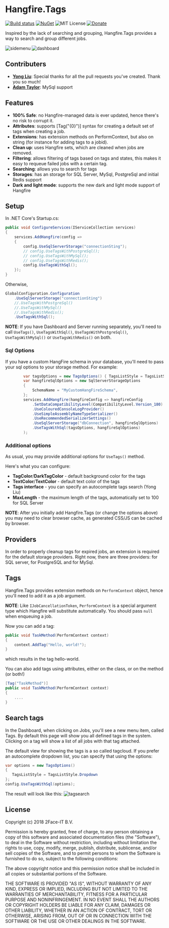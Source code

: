 # Hangfire.Tags

[![Build status](https://ci.appveyor.com/api/projects/status/hqrtav24894dtjcp/branch/master?svg=true)](https://ci.appveyor.com/project/faceit/hangfire-tags/branch/master)
[![NuGet](https://img.shields.io/nuget/v/FaceIT.Hangfire.Tags.svg)](https://www.nuget.org/packages/FaceIT.Hangfire.Tags/)
![MIT License](https://img.shields.io/badge/license-MIT-orange.svg)
[![Donate](https://img.shields.io/badge/Donate-PayPal-green.svg)](https://www.paypal.com/cgi-bin/webscr?cmd=_donations&business=HYKKSJL8B7XE4&currency_code=EUR&source=url)

Inspired by the lack of searching and grouping, Hangfire.Tags provides a way to search and group different jobs. 

![sidemenu](https://raw.githubusercontent.com/face-it/Hangfire.Tags/hangfire_182/Sidemenu-dark.png)
![dashboard](https://raw.githubusercontent.com/face-it/Hangfire.Tags/master/Dashboard.png)

## Contributers

- **[Yong Liu](https://github.com/yongliu-mdsol)**: Special thanks for all the pull requests you've created. Thank you so much!
- **[Adam Taylor](https://github.com/granicus422)**: MySql support

## Features

- **100% Safe**: no Hangfire-managed data is ever updated, hence there's no risk to corrupt it.
- **Attributes**: supports [Tag("{0}")] syntax for creating a default set of tags when creating a job.
- **Extensions**: has extension methods on PerformContext, but also on string (for instance for adding tags to a jobid).
- **Clean up**: uses Hangfire sets, which are cleaned when jobs are removed.
- **Filtering**: allows filtering of tags based on tags and states, this makes it easy to requeue failed jobs with a certain tag.
- **Searching**: allows you to search for tags
- **Storages**: has an storage for SQL Server, MySql, PostgreSql and initial Redis support
- **Dark and light mode**: supports the new dark and light mode support of Hangfire

## Setup

In .NET Core's Startup.cs:

```c#
public void ConfigureServices(IServiceCollection services)
{
    services.AddHangfire(config =>
    {
        config.UseSqlServerStorage("connectionSting");
        // config.UseTagsWithPostgreSql();
        // config.UseTagsWithMySql();
        // config.UseTagsWithRedis();
        config.UseTagsWithSql();
    });
}
```

Otherwise,

```c#
GlobalConfiguration.Configuration
    .UseSqlServerStorage("connectionSting")
    //.UseTagsWithPostgreSql()
    //.UseTagsWithMySql()
    //.UseTagsWithRedis();
    .UseTagsWithSql();
```

**NOTE**: If you have Dashboard and Server running separately,
you'll need to call `UseTags()`, `UseTagsWithSql()`, `UseTagsWithPostgreSql()`, `UseTagsWithMySql()` or `UseTagsWithRedis()` on both.

### Sql Options
If you have a custom HangFire schema in your database, you'll need to pass your sql options to your storage method. For example:

```csharp
        var tagsOptions = new TagsOptions() { TagsListStyle = TagsListStyle.Dropdown };
        var hangfireSqlOptions = new SqlServerStorageOptions
        {
            SchemaName = "MyCustomHangFireSchema",
        };
        services.AddHangfire(hangfireConfig => hangfireConfig
            .SetDataCompatibilityLevel(CompatibilityLevel.Version_180)
            .UseColouredConsoleLogProvider()
            .UseSimpleAssemblyNameTypeSerializer()
            .UseRecommendedSerializerSettings()
            .UseSqlServerStorage("dbConnection", hangfireSqlOptions)
            .UseTagsWithSql(tagsOptions, hangfireSqlOptions)
        );
```

### Additional options

As usual, you may provide additional options for `UseTags()` method.

Here's what you can configure:

- **TagColor**/**DarkTagColor** - default background color for the tags
- **TextColor**/**TextColor** - default text color of the tags
- **Tags interface** - you can specify an autocomplete tags search (Yong Liu)
- **MaxLength** - the maximum length of the tags, automatically set to 100 for SQL Server

**NOTE**: After you initially add Hangfire.Tags (or change the options above) you may need to clear browser cache, as generated CSS/JS can be cached by browser.

## Providers

In order to properly cleanup tags for expired jobs, an extension is required for the default storage providers. Right now, there are three providers: for SQL server, for PostgreSQL and for MySql.

## Tags

Hangfire.Tags provides extension methods on `PerformContext` object,
hence you'll need to add it as a job argument.

**NOTE**: Like `IJobCancellationToken`, `PerformContext` is a special argument type which Hangfire will substitute automatically. You should pass `null` when enqueuing a job.

Now you can add a tag:

```c#
public void TaskMethod(PerformContext context)
{
    context.AddTag("Hello, world!");
}
```

which results in the tag hello-world.

You can also add tags using attributes, either on the class, or on the method (or both!)

```c#
[Tag("TaskMethod")]
public void TaskMethod(PerformContext context)
{
    ....
}
```

## Search tags

In the Dashboard, when clicking on Jobs, you'll see a new menu item, called Tags. By default this page will show you all defined tags in the system. Clicking on a tag will show a list of all jobs with that tag attached.

The default view for showing the tags is a so called tagcloud. If you prefer an autocomplete dropdown list, you can specify that using the options:

```c#
var options = new TagsOptions()
{
   TagsListStyle = TagsListStyle.Dropdown
};
config.UseTagsWithSql(options);
```

The result will look like this:
![tagsearch](https://raw.githubusercontent.com/face-it/Hangfire.Tags/master/Tagsearch.png)

## License

Copyright (c) 2018 2Face-IT B.V.

Permission is hereby granted, free of charge, to any person obtaining a copy
of this software and associated documentation files (the "Software"), to deal
in the Software without restriction, including without limitation the rights
to use, copy, modify, merge, publish, distribute, sublicense, and/or sell
copies of the Software, and to permit persons to whom the Software is
furnished to do so, subject to the following conditions:

The above copyright notice and this permission notice shall be included in all
copies or substantial portions of the Software.

THE SOFTWARE IS PROVIDED "AS IS", WITHOUT WARRANTY OF ANY KIND, EXPRESS OR
IMPLIED, INCLUDING BUT NOT LIMITED TO THE WARRANTIES OF MERCHANTABILITY,
FITNESS FOR A PARTICULAR PURPOSE AND NONINFRINGEMENT. IN NO EVENT SHALL THE
AUTHORS OR COPYRIGHT HOLDERS BE LIABLE FOR ANY CLAIM, DAMAGES OR OTHER
LIABILITY, WHETHER IN AN ACTION OF CONTRACT, TORT OR OTHERWISE, ARISING FROM,
OUT OF OR IN CONNECTION WITH THE SOFTWARE OR THE USE OR OTHER DEALINGS IN THE
SOFTWARE.